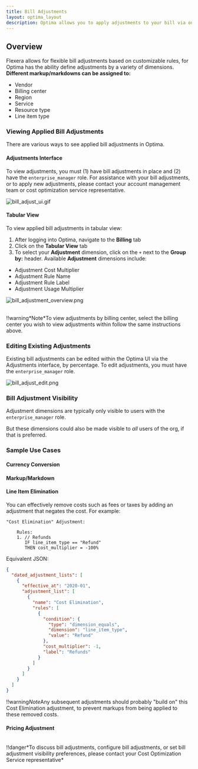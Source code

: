 ```yaml
---
title: Bill Adjustments
layout: optima_layout
description: Optima allows you to apply adjustments to your bill via our bill adjustments API.
---
```


## Overview

Flexera allows for flexible bill adjustments based on customizable rules, for Optima has the ability define adjustments by a variety of dimensions. <b>Different markup/markdowns can be assigned to:</b>
* Vendor
* Billing center
* Region
* Service
* Resource type
* Line item type

### Viewing Applied Bill Adjustments

There are various ways to see applied bill adjustments in Optima.

#### Adjustments Interface

To view adjustments, you must (1) have bill adjustments in place and (2) have the `enterprise_manager` role. For assistance with your bill adjustments, or to apply new adjustments, please contact your account management team or cost optimization service representative.

![bill_adjust_ui.gif](/img/bill_adjust_ui.gif)


#### Tabular View

To view applied bill adjustments in tabular view:

1. After logging into Optima, navigate to the <b>Billing</b> tab
2. Click on the <b>Tabular View</b> tab
3. To select your <b>Adjustment</b> dimension, click on the `+` next to the <b>Group by:</b> header. Available <b>Adjustment</b> dimensions include:
 * Adjustment Cost Multiplier
 * Adjustment Rule Name
 * Adjustment Rule Label
 * Adjustment Usage Multiplier

![bill_adjustment_overview.png](/img/bill_adjustment_overview.png)

<br>
!!warning*Note*To view adjustments by billing center, select the billing center you wish to view adjustments within follow the same instructions above. 

### Editing Existing Adjustments

Existing bill adjustments can be edited within the Optima UI via the Adjustments interface, by percentage. To edit adjustments, you must have the `enterprise_manager` role.

![bill_adjust_edit.png](/img/bill_adjust_edit.png)

### Bill Adjustment Visibility

Adjustment dimensions are typically only visible to users with the `enterprise_manager` role.

But these dimensions could also be made visible to _all_ users of the org, if that is preferred.

### Sample Use Cases

#### Currency Conversion

#### Markup/Markdown

#### Line Item Elimination 

You can effectively remove costs such as fees or taxes by adding an adjustment that negates the cost.
For example:
```
"Cost Elimination" Adjustment:

    Rules:
    1. // Refunds
       IF line_item_type == "Refund"
       THEN cost_multiplier = -100%        
```
Equivalent JSON:
```json
{
  "dated_adjustment_lists": [
    {
      "effective_at": "2020-01",
      "adjustment_list": [
        {
          "name": "Cost Elimination",
          "rules": [
            {
              "condition": {
                "type": "dimension_equals",
                "dimension": "line_item_type",
                "value": "Refund"
              },
              "cost_multiplier": -1,
              "label": "Refunds"
            }
          ]
        }
      ]
    }
  ]
}
```
!!warning*Note*Any subsequent adjustments should probably "build on" this Cost Elimination adjustment, to prevent markups from being applied to these removed costs.

#### Pricing Adjustment

<br>
!!danger*To discuss bill adjustments, configure bill adjustments, or set bill adjustment visibility preferences, please contact your Cost Optimization Service representative*

